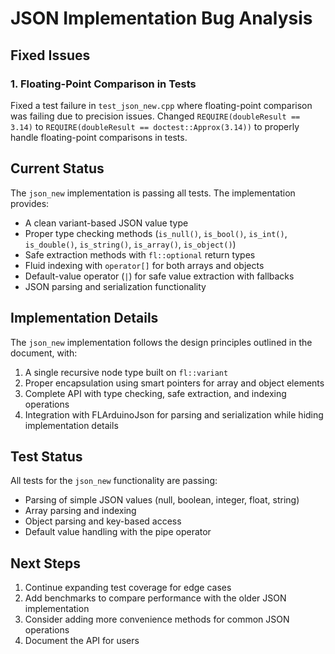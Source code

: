 # JSON Implementation Bug Analysis

## Fixed Issues

### 1. Floating-Point Comparison in Tests
Fixed a test failure in `test_json_new.cpp` where floating-point comparison was failing due to precision issues. 
Changed `REQUIRE(doubleResult == 3.14)` to `REQUIRE(doubleResult == doctest::Approx(3.14))` to properly handle 
floating-point comparisons in tests.

## Current Status

The `json_new` implementation is passing all tests. The implementation provides:
- A clean variant-based JSON value type
- Proper type checking methods (`is_null()`, `is_bool()`, `is_int()`, `is_double()`, `is_string()`, `is_array()`, `is_object()`)
- Safe extraction methods with `fl::optional` return types
- Fluid indexing with `operator[]` for both arrays and objects
- Default-value operator (`|`) for safe value extraction with fallbacks
- JSON parsing and serialization functionality

## Implementation Details

The `json_new` implementation follows the design principles outlined in the document, with:
1. A single recursive node type built on `fl::variant`
2. Proper encapsulation using smart pointers for array and object elements
3. Complete API with type checking, safe extraction, and indexing operations
4. Integration with FLArduinoJson for parsing and serialization while hiding implementation details

## Test Status

All tests for the `json_new` functionality are passing:
- Parsing of simple JSON values (null, boolean, integer, float, string)
- Array parsing and indexing
- Object parsing and key-based access
- Default value handling with the pipe operator

## Next Steps

1. Continue expanding test coverage for edge cases
2. Add benchmarks to compare performance with the older JSON implementation
3. Consider adding more convenience methods for common JSON operations
4. Document the API for users